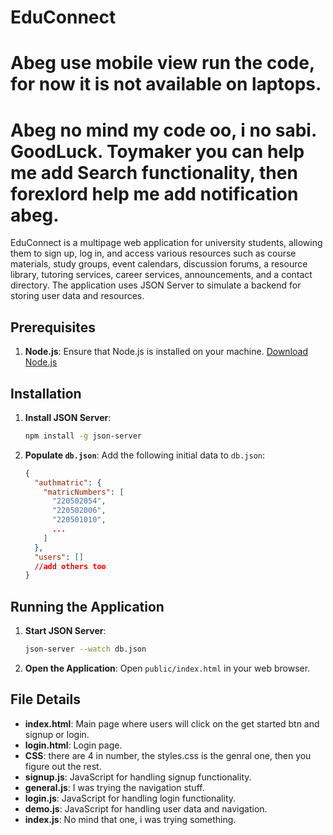 # EduConnect
# Abeg use mobile view run the code, for now it is not available on laptops.
# Abeg no mind my code oo, i no sabi. GoodLuck. Toymaker you can help me add Search functionality, then forexlord help me add notification abeg.

EduConnect is a multipage web application for university students, allowing them to sign up, log in, and access various resources such as course materials, study groups, event calendars, discussion forums, a resource library, tutoring services, career services, announcements, and a contact directory. The application uses JSON Server to simulate a backend for storing user data and resources.


## Prerequisites

1. **Node.js**: Ensure that Node.js is installed on your machine. [Download Node.js](https://nodejs.org/)

## Installation


1. **Install JSON Server**:
    ```bash
    npm install -g json-server
    ```



2. **Populate `db.json`**:
    Add the following initial data to `db.json`:
    ```json
    {
      "authmatric": {
        "matricNumbers": [
          "220502054",
          "220502006",
          "220501010",
          ...
        ]
      },
      "users": []
      //add others too
    }
    ```


## Running the Application

1. **Start JSON Server**:
    ```bash
    json-server --watch db.json
    ```

2. **Open the Application**:
    Open `public/index.html` in your web browser.

## File Details

- **index.html**: Main page where users will click on the get started btn and signup or login.
- **login.html**: Login page.
- **CSS**: there are 4 in number, the styles.css is the genral one, then you figure out the rest.
- **signup.js**: JavaScript for handling signup functionality.
- **general.js**: I was trying the navigation stuff.
- **login.js**: JavaScript for handling login functionality.
- **demo.js**: JavaScript for handling user data and navigation.
- **index.js**: No mind that one, i was trying something.

